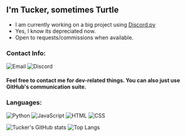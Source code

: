 ## I'm Tucker, sometimes Turtle
- I am currently working on a big project using [Discord.py](https://github.com/Rapptz/discord.py)
- Yes, I know its depreciated now. 
- Open to requests/commissions when available.

### Contact Info:
![Email](https://img.shields.io/badge/Email-tskomasa@gmail.com-D32D27) ![Discord](https://img.shields.io/badge/Discord-Turtle--12%230001-1D572D)
#### Feel free to contact me for dev-related things. You can also just use GitHub's communication suite.

### Languages:
![Python](https://img.shields.io/badge/Python-3.x-3571A3)
![JavaScript](https://img.shields.io/badge/JavaScript-ES6-EFD81D)
![HTML](https://img.shields.io/badge/HTML-5-D84924)
![CSS](https://img.shields.io/badge/CSS-3-264DE4)

![Tucker's GitHub stats](https://github-readme-stats.vercel.app/api?username=tkomasa&show_icons=true&theme=dracula&count_private=true&line_height=33&hide_border=true&bg_color=ffffff00)
![Top Langs](https://github-readme-stats.vercel.app/api/top-langs/?username=tkomasa&theme=dracula&count_private=true&hide_border=true&bg_color=ffffff00)


